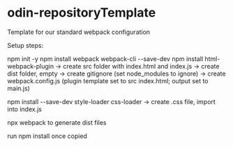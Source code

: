 # odin-repositoryTemplate

Template for our standard webpack configuration

Setup steps:

npm init -y
npm install webpack webpack-cli --save-dev
npm install html-webpack-plugin
-> create src folder with index.html and index.js
-> create dist folder, empty
-> create gitignore (set node_modules to ignore)
-> create webpack.config.js (plugin template set to src index.html; output set to main.js)

npm install --save-dev style-loader css-loader
-> create .css file, import into index.js

npx webpack to generate dist files

run npm install once copied
